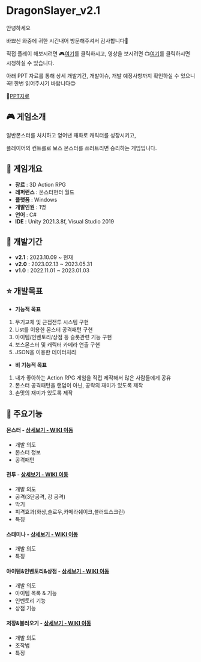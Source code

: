 # DragonSlayer_v2.1
안녕하세요

바쁘신 와중에 귀한 시간내어 방문해주셔서 감사합니다🙏

직접 플레이 해보시려면 🎮[여기](https://drive.google.com/file/d/1smWfNsNpbCK6CdtonWhsx04_Z-4trUZN/view?usp=sharing)를 클릭하시고, 영상을 보시려면 📺[여기](https://youtu.be/CXb5t8PhBtA)를 클릭하시면 시청하실 수 있습니다.

아래 PPT 자료를 통해 상세 개발기간, 개발이슈, 개발 예정사항까지 확인하실 수 있으니 꼭! 한번 읽어주시기 바랍니다😊

📖[PPT자료](https://drive.google.com/file/d/1WfVyrGDEWBe26U7yKOrHyebIo6szYe_s/view?usp=sharing)

## 🎮 게임소개
일반몬스터를 처치하고 얻어낸 재화로 캐릭터를 성장시키고, 

플레이어의 컨트롤로 보스 몬스터를 쓰러트리면 승리하는 게임입니다.

## 📜 게임개요
- __장르__ : 3D Action RPG
- __레퍼런스__ : 몬스터헌터 월드
- __플랫폼__ : Windows
- __개발인원__ : 1명
- __언어__ : C#
- __IDE__ : Unity 2021.3.8f, Visual Studio 2019

## 📆 개발기간
- __v2.1__ : 2023.10.09 ~ 현재
- __v2.0__ : 2023.02.13 ~ 2023.05.31
- __v1.0__ : 2022.11.01 ~ 2023.01.03

## ⭐ 개발목표
- __기능적 목표__
1. 무기교체 및 근접전투 시스템 구현
2. List를 이용한 몬스터 공격패턴 구현
3. 아이템/인벤토리/상점 등 슬롯관련 기능 구현
4. 보스몬스터 및 캐릭터 카메라 연출 구현
5. JSON을 이용한 데이터처리

- __비 기능적 목표__
1. 내가 좋아하는 Action RPG 게임을 직접 제작해서 많은 사람들에게 공유
2. 몬스터 공격패턴을 랜덤이 아닌, 공략의 재미가 있도록 제작
3. 손맛의 재미가 있도록 제작


## 📌 주요기능
#### 몬스터 - <a href="https://github.com/beomee/DragonSlayer_v2.1/wiki/%EC%A3%BC%EC%9A%94-%EA%B8%B0%EB%8A%A5-(%EB%AA%AC%EC%8A%A4%ED%84%B0)" >상세보기 - WIKI 이동</a>
- 개발 의도
- 몬스터 정보
- 공격패턴
#### 전투 - <a href="https://github.com/beomee/DragonSlayer_v2.1/wiki/%EC%A3%BC%EC%9A%94-%EA%B8%B0%EB%8A%A5-(%EC%A0%84%ED%88%AC)" >상세보기 - WIKI 이동</a>
- 개발 의도
- 공격(3단공격, 강 공격)
- 막기
- 피격효과(화상,슬로우,카메라쉐이크,블러드스크린)
- 특징
#### 스태미나 - <a href="https://github.com/beomee/DragonSlayer_v2.1/wiki/%EC%A3%BC%EC%9A%94-%EA%B8%B0%EB%8A%A5-%EC%86%8C%EA%B0%9C(%EC%8A%A4%ED%83%9C%EB%AF%B8%EB%82%98)" >상세보기 - WIKI 이동</a>
- 개발 의도
- 특징
#### 아이템&인벤토리&상점 - <a href="https://github.com/beomee/DragonSlayer_v2.1/wiki/%EC%A3%BC%EC%9A%94-%EA%B8%B0%EB%8A%A5-(%EC%95%84%EC%9D%B4%ED%85%9C&%EC%9D%B8%EB%B2%A4%ED%86%A0%EB%A6%AC&%EC%83%81%EC%A0%90)" >상세보기 - WIKI 이동</a>
- 개발 의도
- 아이템 목록 & 기능
- 인벤토리 기능
- 상점 기능
#### 저장&불러오기 - <a href="https://github.com/beomee/DragonSlayer_v2.1/wiki/%EC%A3%BC%EC%9A%94-%EA%B8%B0%EB%8A%A5-%EC%86%8C%EA%B0%9C(%EB%A7%89%EA%B8%B0)" >상세보기 - WIKI 이동</a>
- 개발 의도
- 조작법
- 특징

